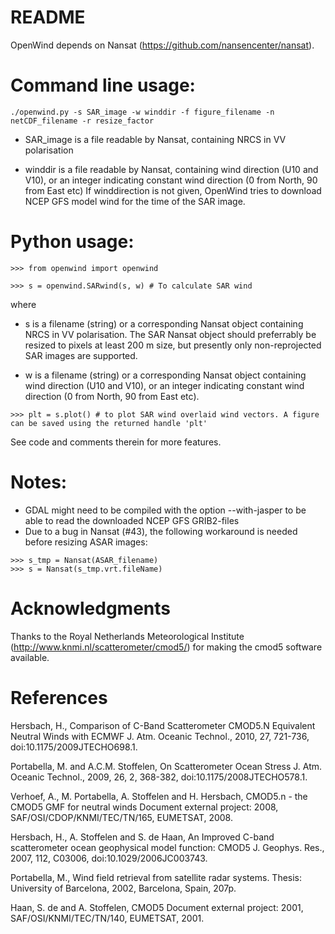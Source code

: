 # README  

OpenWind depends on Nansat (https://github.com/nansencenter/nansat). 

# Command line usage:

```
./openwind.py -s SAR_image -w winddir -f figure_filename -n netCDF_filename -r resize_factor
```

- SAR_image is a file readable by Nansat, containing NRCS in VV polarisation

- winddir is a file readable by Nansat, containing wind direction (U10 and V10), or an integer indicating constant wind direction (0 from North, 90 from East etc)
If winddirection is not given, OpenWind tries to download NCEP GFS model wind for the time of the SAR image.

# Python usage:
```
>>> from openwind import openwind

>>> s = openwind.SARwind(s, w) # To calculate SAR wind
```

where 
- s is a filename (string) or a corresponding Nansat object containing NRCS in VV polarisation. The SAR Nansat object should preferrably be resized to pixels at least 200 m size, but presently only non-reprojected SAR images are supported.

- w is a filename (string) or a corresponding Nansat object containing wind direction (U10 and V10), or an integer indicating constant wind direction (0 from North, 90 from East etc).

```
>>> plt = s.plot() # to plot SAR wind overlaid wind vectors. A figure can be saved using the returned handle 'plt'
```

See code and comments therein for more features.

# Notes:
- GDAL might need to be compiled with the option --with-jasper to be able to read the downloaded NCEP GFS GRIB2-files
- Due to a bug in Nansat (#43), the following workaround is needed before resizing ASAR images:
```
>>> s_tmp = Nansat(ASAR_filename)
>>> s = Nansat(s_tmp.vrt.fileName)
```

# Acknowledgments

Thanks to the Royal Netherlands Meteorological Institute
(http://www.knmi.nl/scatterometer/cmod5/) for making the cmod5 software
available.

# References

Hersbach, H., Comparison of C-Band Scatterometer CMOD5.N Equivalent Neutral
Winds with ECMWF J. Atm. Oceanic Technol., 2010, 27, 721-736,
doi:10.1175/2009JTECHO698.1.

Portabella, M. and A.C.M. Stoffelen, On Scatterometer Ocean Stress J. Atm.
Oceanic Technol., 2009, 26, 2, 368-382, doi:10.1175/2008JTECHO578.1.

Verhoef, A., M. Portabella, A. Stoffelen and H. Hersbach, CMOD5.n - the CMOD5
GMF for neutral winds Document external project: 2008,
SAF/OSI/CDOP/KNMI/TEC/TN/165, EUMETSAT, 2008.

Hersbach, H., A. Stoffelen and S. de Haan, An Improved C-band scatterometer
ocean geophysical model function: CMOD5 J. Geophys. Res., 2007, 112, C03006,
doi:10.1029/2006JC003743.

Portabella, M., Wind field retrieval from satellite radar systems. Thesis:
University of Barcelona, 2002, Barcelona, Spain, 207p.

Haan, S. de and A. Stoffelen, CMOD5 Document external project: 2001,
SAF/OSI/KNMI/TEC/TN/140, EUMETSAT, 2001.
